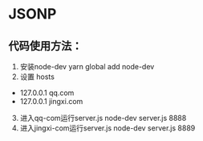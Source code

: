 # JSONP
## 代码使用方法：
1. 安装node-dev
yarn global add node-dev
2. 设置 hosts
- 127.0.0.1 qq.com
- 127.0.0.1 jingxi.com
3. 进入qq-com运行server.js
node-dev server.js 8888
4. 进入jingxi-com运行server.js
node-dev server.js 8889
